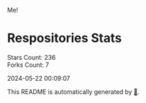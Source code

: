 Me!

# Respositories Stats
Stars Count: 236  
Forks Count: 7

2024-05-22 00:09:07  

This README is automatically generated by [🐰](https://github.com/rnitta/rnitta).
